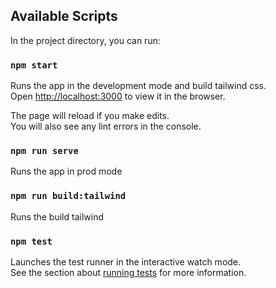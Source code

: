 
## Available Scripts

In the project directory, you can run:

### `npm start`

Runs the app in the development mode and build tailwind css.<br>
Open [http://localhost:3000](http://localhost:3000) to view it in the browser.

The page will reload if you make edits.<br>
You will also see any lint errors in the console.


### `npm run serve`

Runs the app in prod mode

### `npm run build:tailwind`

Runs the build tailwind

### `npm test`

Launches the test runner in the interactive watch mode.<br>
See the section about [running tests](https://facebook.github.io/create-react-app/docs/running-tests) for more information.